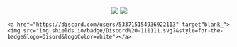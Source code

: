 <p align="center">
    <a href="https://instagram.com/penguenew" target"blank_"><img src="https://img.shields.io/badge/INSTAGRAM%20-DC3175.svg?&style=for-the-badge&logo=instagram&logoColor=white"></a>
       <a href="https://open.spotify.com/user/qw1bl5d1zbvz3oyye5jwf6hfa" target"blank_"><img src="https://img.shields.io/badge/Spotify%20-1ed760.svg?&style=for-the-badge&logo=spotify&logoColor=white"></a>
    
    <a href="https://discord.com/users/533715154936922113" target"blank_"><img src="img.shields.io/badge/Discord%20-111111.svg?&style=for-the-badge&logo=Disord&logoColor=white"></a>

